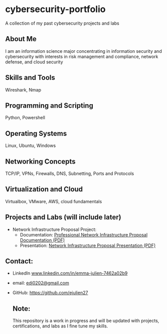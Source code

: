 # cybersecurity-portfolio
A collection of my past cybersecurity projects and labs
## About Me
I am an information science major concentrating in information security and cybersecurity with interests in risk management and compliance, network defense, and cloud security
## Skills and Tools
Wireshark, Nmap
## Programming and Scripting
Python, Powershell
## Operating Systems
Linux, Ubuntu, Windows
## Networking Concepts
TCP/IP, VPNs, Firewalls, DNS, Subnetting, Ports and Protocols
## Virtualization and Cloud
Virtualbox, VMware, AWS, cloud fundamentals

## Projects and Labs (will include later)
* Network Infrastructure Proposal Project:
    * Documentation: [Professional Network Infrastructure Proposal Documentation (PDF)](projects/professional-infrastructure-proposal-project/professional-network-infrastructure-proposal-documentation.pdf) 
    * Presentation: [Network Infrastructure Proposal Presentation (PDF)](projects/professional-network-infrastructure-proposal-project/professional-network-infrastructure-proposal-presentation.pdf)
## Contact:
* LinkedIn  www.linkedin.com/in/emma-julien-7462a02b9
* email:  edj0202@gmail.com
* GitHub: https://github.com/ejulien27

  ## Note:
  This repository is a work in progress and will be updated with projects, certifications, and labs as I fine tune my skills.

